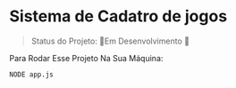# Sistema de Cadatro de jogos

>Status do Projeto: 🚧Em Desenvolvimento 🚧

Para Rodar Esse Projeto Na Sua Máquina:

```
NODE app.js
```
